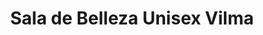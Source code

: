 ---
title: "Sala de Belleza Unisex Vilma"
url: /quito/sala-de-belleza-unisex-vilma/
shop: Kosmetik
---